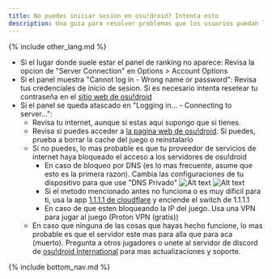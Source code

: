 ```yaml
---
title: No puedes iniciar sesion en osu!droid? Intenta esto
description: Una guia para resolver problemas que los usuarios puedan llegar a tener a la hora de iniciar sesion en osu!droid
---
```


{% include other_lang.md %}
 
<!--Remember to replace the filename (.md) with a unique filename-->   
<!--Your content here-->

- Si el lugar donde suele estar el panel de ranking no aparece: Revisa la opcion de "Server Connection" en Options > Account Options
- Si el panel muestra "Cannot log in - Wrong name or password": Revisa tus credenciales de inicio de sesion. Si es necesario intenta resetear tu contraseña en el [sitio web de osu!droid](https://osudroid.moe)
- Si el panel se queda atascado en "Logging in... - Connecting to server...":
  - Revisa tu internet, aunque si estas aqui supongo que si tienes.
  - Revisa si puedes acceder a [la pagina web de osu!droid](https://osudroid.moe). Si puedes, prueba a borrar la cache del juego o reinstalarlo
  - Si no puedes, lo mas probable es que tu proveedor de servicios de internet haya bloqueado el acceso a los servidores de osu!droid
    - En caso de bloqueo por DNS (es lo mas frecuente, asume que esto es la primera razon). Cambia las configuraciones de tu dispositivo para que use "DNS Privado"
      ![Alt text]({{site.baseurl}}/assets/images/Screenshot_20240218-110546_Settings_suggestions~2.png)
      ![Alt text]({{site.baseurl}}/assets/images/Screenshot_20240218-110608_Settings~2.png)
    - Si el metodo mencionado antes no funciona o es muy dificil para ti, usa la app [1.1.1.1 de cloudflare](https://play.google.com/store/apps/details?id=com.cloudflare.onedotonedotonedotone) y enciende el switch de 1.1.1.1
    - En caso de que esten bloqueando la IP del juego. Usa una VPN para jugar al juego (Proton VPN (gratis))
  - En caso que ninguna de las cosas que hayas hecho funcione, lo mas probable es que el servidor este mas para alla que para aca (muerto). Pregunta a otros jugadores o unete al servidor de discord de [osu!droid International](https://discord.gg/nyD92cE) para mas actualizaciones y soporte.

{% include bottom_nav.md %}
